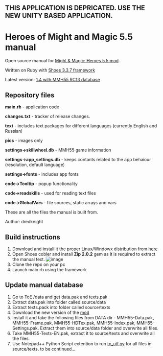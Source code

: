 ## THIS APPLICATION IS DEPRICATED. USE THE NEW UNITY BASED APPLICATION.

# Heroes of Might and Magic 5.5 manual

Open source manual for [Might & Magic: Heroes 5.5 mod](http://www.moddb.com/mods/might-magic-heroes-55).

Written on Ruby with [Shoes 3.3.7 framework](http://walkabout.mvmanila.com)

Latest version: [1.4 with MMH55 RC13 database](https://www.moddb.com/mods/might-magic-heroes-55/downloads/mmh55-reference-manual-rc12b)
 
## Repository files

**main.rb** - application code

**changes.txt** - tracker of release changes.

**text** - includes text packages for different languages (currently English and Russian)

**pics** - images only

 **settings->skillwheel.db** - MMH55 game information
 
 **settings->app_settings.db** - keeps contants related to the app behaiour (resolution, default language)
 
 **settings->fonts** - includes app fonts
 
**code->Tooltip** - popup functionality

**code->readskills** - used for reading text files

**code->GlobalVars** - file sources, static arrays and vars

These are all the files the manual is built from.

Author: dredknight


## Build instructions

1. Download and install it the proper Linux/Windowx distribution from [here](https://walkabout.mvmanila.com/downloads/)
2. Open Shoes cobler and install **Zip 2.0.2** gem as it is required to extract the manual text.
![image](https://user-images.githubusercontent.com/12410314/70260905-f9680380-1799-11ea-8838-d578c3a00180.png)
3. Clone the repo on your pc
4. Launch main.rb using the framework

## Update manual database

1. Go to ToE <Game folder>/data and get data.pak and texts.pak
2. Extract data.pak into folder called source/data
3. Extract texts.pack into folder called source/texts
4. Download the new version of the [mod](https://www.moddb.com/mods/might-magic-heroes-55/downloads)
5. Install it and take the following files from DATA dir - MMH55-Data.pak, MMH55-Frame.pak, MMH55-HDTex.pak, MMH55-Index.pak, MMH55-Settings.pak. Extract them into  source/data folder and overwrite all files.
6. Take MMH55-Texts-EN.pak, extract it to source/texts and overwrite all the files.
7. Use Notepad++ Python Script extention to run [to_utf.py](https://github.com/Might-Magic-Heroes-5-5/HoMM55-manual/blob/master/code/to_utf.py) for all files in source/texts.
 to be continued...
